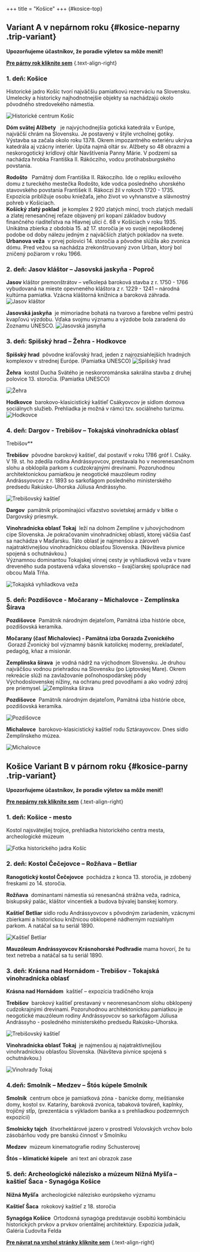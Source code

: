 +++
title = "Košice"
+++ 
{#kosice-top}
## Variant A v nepárnom roku {#kosice-neparny .trip-variant}

**Upozorňujeme účastníkov, že poradie výletov sa môže meniť!**

**[Pre párny rok kliknite sem](#kosice-parny)** 
{.text-align-right}

### 1. deň: Košice

Historické jadro Košíc tvorí najväčšiu pamiatkovú rezerváciu na Slovensku. Umelecky a historicky najhodnotnejšie objekty sa nachádzajú okolo pôvodného stredovekého námestia.

![Historické centrum Košíc](kosice-centrum.jpg)

**Dóm svätej Alžbety**
 &nbsp;&nbsp;je najvýchodnejšia gotická katedrála v Európe, najväčší chrám na Slovensku. Je postavený v štýle vrcholnej gotiky.  Výstavba sa začala okolo roku 1378. Okrem impozantného exteriéru ukrýva katedrála aj vzácny interiér. Upúta najmä oltár sv. Alžbety so 48 obrazmi a neskorogotický krídlový oltár Navštívenia Panny Márie. V podzemí sa  nachádza hrobka Františka II. Rákócziho, vodcu protihabsburgského povstania. 
 <!-- ![Dóm svätej alžbety](dom-sv-alzbety-2.jpg)  -->

**Rodošto**
&nbsp;&nbsp;Pamätný dom Františka II. Rákocziho. Ide o repliku exilového domu z tureckého mestečka Rodošto, kde vodca posledného uhorského stavovského povstania František II. Rákoczi žil v rokoch 1720 - 1735. Expozícia približuje osobu kniežaťa, jeho život vo vyhnanstve a slávnostný pohreb v Košiciach.  
**Košický zlatý poklad**
&nbsp;je komplex 2 920 zlatých mincí, troch zlatých medailí  a zlatej renesančnej reťaze objavený pri kopaní základov budovy finančného riaditeľstva na Hlavnej ulici č. 68 v Košiciach v roku 1935. Unikátna zbierka  z obdobia 15. až 17. storočia je vo svojej nepoškodenej podobe od doby nálezu jedným z najväčších zlatých pokladov na svete.  
**Urbanova veža**
&nbsp;v prvej polovici 14. storočia a pôvodne slúžila ako zvonica dómu. Pred vežou sa nachádza zrekonštruovaný zvon Urban, ktorý bol zničený požiarom v roku 1966.

### 2. deň: Jasov kláštor – Jasovská  jaskyňa - Poproč

**Jasov**
kláštor premonštrátov – veľkolepá baroková stavba z r. 1750 - 1766 vybudovaná na mieste opevneného kláštora z r. 1229 - 1241 – národná kultúrna pamiatka. Vzácna kláštorná knižnica a baroková záhrada.  
![Jasov kláštor](jasov-klastor.jpg)

**Jasovská jaskyňa**
&nbsp;je mimoriadne bohatá na tvarovo a farebne veľmi pestrú kvapľovú výzdobu. Vďaka svojmu významu a  výzdobe bola zaradená do Zoznamu UNESCO.
![Jasovská jasnyňa ](jasov-jaskyna.jpg)

### 3. deň: Spišský hrad – Žehra - Hodkovce

**Spišský hrad**
&nbsp;pôvodne kráľovský hrad, jeden z najrozsiahlejších hradných komplexov v strednej Európe. (Pamiatka UNESCO)
![Spišský hrad ](spissky-hrad.jpg)

**Žehra**
&nbsp;kostol Ducha Svätého je neskororománska sakrálna stavba z druhej polovice 13. storočia. (Pamiatka  UNESCO)

![Žehra ](zehra.jpg)

**Hodkovce**
&nbsp;barokovo-klasicistický kaštieľ Csákyovcov je sídlom domova sociálnych služieb. Prehliadka je možná v rámci tzv. sociálneho turizmu.
![Hodkovce ](hodkovce.jpg)

### 4. deň: Dargov - Trebišov – Tokajská vinohradnícka oblasť
Trebišov**

**Trebišov**
&nbsp;pôvodne barokový kaštieľ, dal postaviť v roku 1786 gróf I. Csáky.     V 19. st. ho zdedila rodina Andrássyovcov, prestavala ho v neorenesančnom slohu a obklopila parkom s cudzokrajnými drevinami. Pozoruhodnou architektonickou pamiatkou je neogotické mauzóleum rodiny Andrássyovcov z r. 1893 so sarkofágom posledného ministerského predsedu Rakúsko-Uhorska Júliusa Andrássyho.

![Trebišovský  kaštieľ ](trebisov-kastiel.jpg)

**Dargov**
&nbsp;pamätník pripomínajúci víťazstvo sovietskej armády v  bitke 
o Dargovský priesmyk.


**Vinohradnícka oblasť Tokaj**
&nbsp;leží na dolnom Zemplíne v juhovýchodnom cípe Slovenska. Je pokračovaním vinohradníckej oblasti, ktorej väčšia časť sa nachádza v Maďarsku. Táto oblasť je najmenšou a zároveň najatraktívnejšou vinohradníckou oblasťou Slovenska. (Návšteva pivnice spojená s ochutnávkou.)  
Významnou dominantou Tokajskej vínnej cesty  je vyhliadková veža v tvare dreveného suda postavená vďaka slovensko – švajčiarskej spolupráce nad obcou Malá Tŕňa.  

![Tokajská vyhliadkova veža ](tokaj.jpg)   

### 5. deň: Pozdišovce - Močarany – Michalovce  - Zemplínska  Šírava     

**Pozdišovce**
&nbsp;Pamätník národným dejateľom, Pamätná izba histórie obce, pozdišovská keramika.

**Močarany (časť Michaloviec) - Pamätná izba Gorazda Zvonického**
&nbsp;Gorazd Zvonický bol významný básnik katolíckej moderny, prekladateľ, pedagóg, kňaz a misionár. 

**Zemplínska šírava**
&nbsp;je vodná nádrž na východnom Slovensku. Je druhou najväčšou vodnou priehradou na Slovensku (po Liptovskej Mare). Okrem rekreácie slúži na zavlažovanie poľnohospodárskej pôdy Východoslovenskej nížiny, na ochranu pred povodňami a ako vodný zdroj pre priemysel. 
![Zemplínska šírava](zemplinska-sirava.jpg)

**Pozdišovce**
&nbsp;Pamätník národným dejateľom, Pamätná izba histórie obce, pozdišovská keramika.

![Pozdišovce ](pozdisovce.jpg)   

**Michalovce**
&nbsp;barokovo-klasicistický kaštieľ rodu Sztárayovcov. Dnes sídlo Zemplínskeho múzea.  

![Michalovce ](michalovce-kastiel.jpg)   

## Košice Variant B v párnom roku {#kosice-parny .trip-variant}

**Upozorňujeme  účastníkov,  že  poradie  výletov  sa  môže  meniť!**

**[Pre nepárny rok kliknite sem](#kosice-neparny)** 
{.text-align-right}

### 1. deň: Košice - mesto

Kostol najsvätejšej trojice, prehliadka historického centra mesta,  archeologické múzeum


![Fotka historického jadra Košíc](spievajuca-fontana.jpg)

### 2. deň:	Kostol Čečejovce – Rožňava – Betliar

**Ranogotický kostol Čečejovce**
&nbsp;pochádza z konca 13. storočia, je zdobený freskami zo 14. storočia.  

**Rožňava**
&nbsp;dominantami námestia sú renesančná strážna veža, radnica, biskupský palác, kláštor vincentiek a budova bývalej banskej komory.   

**Kaštieľ Betliar**
sídlo rodu Andrássyovcov s pôvodným zariadením, vzácnymi zbierkami a historickou knižnicou obklopené nádherným rozsiahlym parkom.
 A natáčal sa tu seriál 1890.

![Kaštieľ Betliar](kastiel-betliar.jpg)

**Mauzóleum Andrássyovcov Krásnohorské Podhradie**
mama hovorí, že tu text netreba a natáčal sa tu seriál 1890. 

### 3. deň: Krásna nad Hornádom - Trebišov - Tokajská vinohradnícka oblasť

**Krásna nad Hornádom**
&nbsp;kaštieľ  –  expozícia  tradičného  kroja

**Trebišov**
&nbsp;barokový   kaštieľ  prestavaný  v neorenesančnom slohu   obklopený cudzokrajnými drevinami. Pozoruhodnou architektonickou  pamiatkou je neogotické  mauzóleum rodiny Andrássyovcov so   sarkofágom Júliusa Andrássyho - posledného ministerského predsedu Rakúsko-Uhorska.

![Trebišovský  kaštieľ ](trebisov-kastiel.jpg)

**Vinohradnícka  oblasť  Tokaj**
&nbsp;je najmenšou  aj najatraktívnejšou   vinohradníckou oblasťou Slovenska. (Návšteva pivnice spojená s ochutnávkou.)

![Vinohrady Tokaj ](tokaj-vinice.jpg)

### 4.deň: Smolník – Medzev – Štós kúpele Smolník

**Smolník**
&nbsp;centrum obce je pamiatková zóna - banícke domy, meštianske domy, kostol sv. Kataríny, baroková zvonica, tabaková továreň, kaplnky, trojičný stĺp, (prezentácia s výkladom baníka a s prehliadkou podzemných expozícií)

**Smolnícky tajch**
&nbsp;štvorhektárové jazero v prostredí Volovských vrchov bolo zásobárňou vody pre banskú činnosť v Smolníku

**Medzev**
&nbsp;múzeum kinematografie rodiny Schusterovej

**Štós – klimatické kúpele**
&nbsp;ani text ani obrazok zase


### 5. deň: Archeologické nálezisko a múzeum Nižná Myšľa – kaštieľ Šaca - Synagóga Košice

**Nižná Myšľa**
&nbsp;archeologické nálezisko európskeho významu

**Kaštieľ Šaca**
&nbsp;rokokový kaštieľ z 18. storočia

**Synagóga Košice**
&nbsp;Ortodoxná synagóga predstavuje osobitú kombináciu historických prvkov a prvkov orientálnej architektúry. Expozícia judaík, Galéria Ľudovíta Felda

**[Pre návrat na vrchol stránky kliknite sem](#to-top-button)** 
{.text-align-right}
